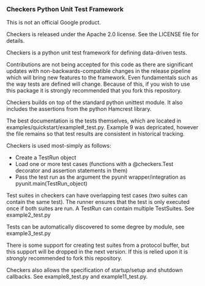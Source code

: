### Checkers Python Unit Test Framework
This is not an official Google product.

Checkers is released under the Apache 2.0 license.  See the LICENSE file for details.

Checkers is a python unit test framework for defining data-driven tests.

Contributions are not being accepted for this code as there are significant updates with non-backwards-compatible changes in the release pipeline which will bring new features to the framework.  Even fundamentals such as the way tests are defined will change.  Because of this, if you wish to use this package it is strongly recommended that you fork this repository.

Checkers builds on top of the standard python unittest module.  It also includes the assertions from the python Hamcrest library.

The best documentation is the tests themselves, which are located in examples/quickstart/example#_test.py.  Example 9 was depricated, however the file remains so that test results are consistent in historical tracking.

Checkers is used most-simply as follows:

 * Create a TestRun object
 * Load one or more test cases (functions with a @checkers.Test decorator and assertion statements in them)
 * Pass the test run as the argument the pyunit wrapper/integration as pyunit.main(TestRun_object)
 
Test suites in checkers can have overlapping test cases (two suites can contain the same test).  The runner ensures that the test is only executed once if both suites are run.  A TestRun can contain multiple TestSuites.  See example2_test.py

Tests can be automatically discovered to some degree by module, see example3_test.py

There is some support for creating test suites from a protocol buffer, but this support will be dropped in the next version.  If this is relied upon it is *strongly* recommended to fork this repository.

Checkers also allows the specification of startup/setup and shutdown callbacks.  See example8_test.py and example11_test.py.

